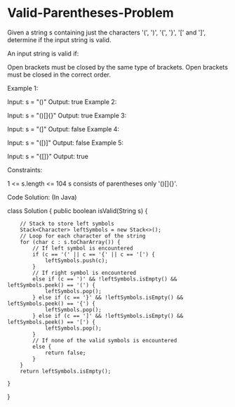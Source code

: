# Valid-Parentheses-Problem

Given a string s containing just the characters '(', ')', '{', '}', '[' and ']', determine if the input string is valid.

An input string is valid if:

Open brackets must be closed by the same type of brackets.
Open brackets must be closed in the correct order.
 

Example 1:

Input: s = "()"
Output: true
Example 2:

Input: s = "()[]{}"
Output: true
Example 3:

Input: s = "(]"
Output: false
Example 4:

Input: s = "([)]"
Output: false
Example 5:

Input: s = "{[]}"
Output: true
 

Constraints:

1 <= s.length <= 104
s consists of parentheses only '()[]{}'.


Code Solution: (In Java)


class Solution {
    public boolean isValid(String s) {
        
        // Stack to store left symbols
        Stack<Character> leftSymbols = new Stack<>();
        // Loop for each character of the string
        for (char c : s.toCharArray()) {
            // If left symbol is encountered
            if (c == '(' || c == '{' || c == '[') {
                leftSymbols.push(c);
            }
            // If right symbol is encountered
            else if (c == ')' && !leftSymbols.isEmpty() && leftSymbols.peek() == '(') {
                leftSymbols.pop();
            } else if (c == '}' && !leftSymbols.isEmpty() && leftSymbols.peek() == '{') {
                leftSymbols.pop();
            } else if (c == ']' && !leftSymbols.isEmpty() && leftSymbols.peek() == '[') {
                leftSymbols.pop();
            }
            // If none of the valid symbols is encountered
            else {
                return false;
            }
        }
        return leftSymbols.isEmpty();
        
    }
}
